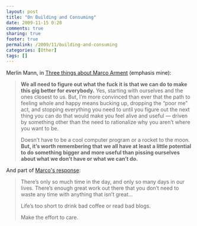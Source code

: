 ```yaml
---
layout: post
title: "On Building and Consuming"
date: 2009-11-15 0:20
comments: true
sharing: true
footer: true
permalink: /2009/11/building-and-consuming
categories: [Other]
tags: []
---
```

Merlin Mann, in <a href='http://www.kungfugrippe.com/post/243861520/marco'>Three things about Marco Arment</a> (emphasis mine):
<blockquote><p><strong>We all need to figure out what the fuck it is that we can do to make this gig better for everybody.</strong> Yes, starting with ourselves and the ones closest to us. But, I’m more convinced than ever that the path to feeling whole and happy means bucking up, dropping the “poor me” act, and stopping everything you need to until you figure out the next thing you can do that would make you feel alive and useful — driven by something other than the need to rationalize why you aren’t where you want to be.</p>
<p>Doesn’t have to be a cool computer program or a rocket to the moon. <strong>But, it’s worth remembering that we all have at least a little potential to do something bigger and more useful than pissing ourselves about what we don’t have or what we can’t do.</strong></p></blockquote>

And part of <a href='http://www.marco.org/244246945'>Marco's response</a>:
<blockquote><p>There’s only so much time in the day, and only so many days in our lives. There’s enough great work out there that you don’t need to waste any time with anything that isn’t great...</p>

<p>Life’s too short to drink bad coffee or read bad blogs.</p>

<p>Make the effort to care.</p></blockquote>